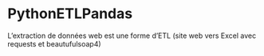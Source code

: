 # PythonETLPandas
L’extraction de données web est une forme d’ETL (site web vers Excel avec requests et beautufulsoap4)

